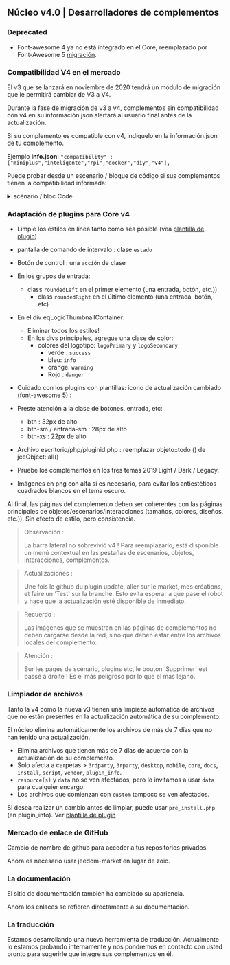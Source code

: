## Núcleo v4.0 | Desarrolladores de complementos

### Deprecated

- Font-awesome 4 ya no está integrado en el Core, reemplazado por Font-Awesome 5 [migración](https://fontawesome.com/how-to-use/on-the-web/setup/upgrading-from-version-4#name-changes).

### Compatibilidad V4 en el mercado

El v3 que se lanzará en noviembre de 2020 tendrá un módulo de migración que le permitirá cambiar de V3 a V4.

Durante la fase de migración de v3 a v4, complementos sin compatibilidad con v4 en su información.json alertará al usuario final antes de la actualización.


Si su complemento es compatible con v4, indíquelo en la información.json de tu complemento.

Ejemplo **info.json**: `"compatibility" : ["miniplus","inteligente","rpi","docker","diy","v4"],`

Puede probar desde un escenario / bloque de código si sus complementos tienen la compatibilidad informada:

<details>

  <summary markdown="span">scénario / bloc Code</summary>

  ~~~ php
  {% raw %}
  // Autor de complementos para verificar (sensible a mayúsculas y minúsculas))
  $author = 'Jeedom SAS';

  $plugins = repo_market::byFilter(['author' => $author]);
  $pluginsArray = utils::o2a($plugins);
  $countPlugins = 0;
  $countIncompatibles = 0;
  foreach ($complementosArray como $complemento) {
    if ($complemento['autor'] == $autor) {
      $countPlugins++;
    if ($complemento['hardwareCompatibility']['v4'] != '1') {
        $countIncompatibles++;
      $scenario->setLog('Plugin ' . $plugin['name'] . ' does not have v4 compatibility tag.');
    }
    }
  }
  si ($cuentaComplementos > 0) {
    si ($cuentaIncompatibles > 0) {
      $scenario->setLog($author . ' : ' . $countIncompatibles . ' potentially incompatible Jeedom V4 plugin on ' . $countPlugins . ' checked');
    } más {
      $scenario->setLog('All ' . $countPlugins . ' plugin developed by ' . $author . ' are Jeedom V4 compatible. Congratulations!');
    }
  } más {
    $scenario->setLog('No plugin found for ' . $author);
  }
  {% endraw %}
  ~~~

</details>

### Adaptación de plugins para Core v4

- Limpie los estilos en línea tanto como sea posible (vea [plantilla de plugin](https://github.com/jeedom/plugin-template/blob/master/desktop/php/template.php)).
- pantalla de comando de intervalo : clase `estado`
- Botón de control : una `acción` de clase
- En los grupos de entrada:
  - class `roundedLeft` en el primer elemento (una entrada, botón, etc.))
    - class `roundedRight` en el último elemento (una entrada, botón, etc)
- En el div eqLogicThumbnailContainer:
    - Eliminar todos los estilos!
    - En los divs principales, agregue una clase de color:
      - colores del logotipo: `logoPrimary` y `logoSecondary`
        - verde : `success`
        - bleu: `info`
        - orange: `warning`
        - Rojo : `danger`
- Cuidado con los plugins con plantillas: icono de actualización cambiado (font-awesome 5) :
- Preste atención a la clase de botones, entrada, etc:
    - btn : 32px de alto
    - btn-sm / entrada-sm : 28px de alto
    - btn-xs : 22px de alto
- Archivo escritorio/php/pluginid.php : reemplazar objeto::todo () de jeeObject::all()

- Pruebe los complementos en los tres temas 2019 Light / Dark / Legacy.

- Imágenes en png con alfa si es necesario, para evitar los antiestéticos cuadrados blancos en el tema oscuro.

Al final, las páginas del complemento deben ser coherentes con las páginas principales de objetos/escenarios/interacciones (tamaños, colores, diseños, etc.)). Sin efecto de estilo, pero consistencia.

> Observación :
>
> La barra lateral no sobrevivió v4 ! Para reemplazarlo, está disponible un menú contextual en las pestañas de escenarios, objetos, interacciones, complementos.

> Actualizaciones :
>
> Une fois le github du plugin updaté, aller sur le market, mes créations, et faire un ‘Test' sur la branche. Esto evita esperar a que pase el robot y hace que la actualización esté disponible de inmediato.

> Recuerdo :
>
> Las imágenes que se muestran en las páginas de complementos no deben cargarse desde la red, sino que deben estar entre los archivos locales del complemento.

> Atención :
>
> Sur les pages de scénario, plugins etc, le bouton ‘Supprimer' est passé à droite ! Es el más peligroso por lo que el más lejano.


### Limpiador de archivos

Tanto la v4 como la nueva v3 tienen una limpieza automática de archivos que no están presentes en la actualización automática de su complemento.

El núcleo elimina automáticamente los archivos de más de 7 días que no han tenido una actualización.

- Elimina archivos que tienen más de 7 días de acuerdo con la actualización de su complemento.
- Solo afecta a carpetas > `3rdparty`, `3rparty`, `desktop`, `mobile`, `core`, `docs`, `install`, `script`, `vendor`, `plugin_info`.
- `resource(s)` y `data` no se ven afectados, pero lo invitamos a usar `data` para cualquier encargo.
- Los archivos que comienzan con `custom` tampoco se ven afectados.

Si desea realizar un cambio antes de limpiar, puede usar `pre_install.php` (en plugin_info).
Ver [plantilla de plugin](https://github.com/jeedom/plugin-template/blob/master/plugin_info/pre_install.php)

### Mercado de enlace de GitHub

Cambio de nombre de github para acceder a tus repositorios privados.

Ahora es necesario usar jeedom-market en lugar de zoic.

### La documentación

El sitio de documentación también ha cambiado su apariencia.

Ahora los enlaces se refieren directamente a su documentación.

### La traducción

Estamos desarrollando una nueva herramienta de traducción. Actualmente lo estamos probando internamente y nos pondremos en contacto con usted pronto para sugerirle que integre sus complementos en él.